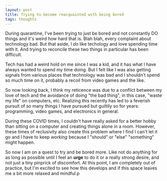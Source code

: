 ```yaml
---
layout: post
title: Trying to become reacquainted with being bored 
tags: thoughts
---
```


During quarantine, I've been trying to just be bored and not constantly DO things and it's weird how hard that is. Blah blah, every complaint about technology bad. But that aside, I _do_ like techology and love spending time with it. And trying to reconcile these two things in particular has been difficult.

Tech has had a weird hold on me since I was a kid, and it has what I have always wanted to spend my time doing. But I felt like I was also getting signals from various places that technology was bad and I shouldn't spend so much time on it, probably a recoil from video games and the like.

So now looking back, I think my reticence was due to a conflict between my love of tech and the avoidance of doing "the bad thing", in this case, "waste my life" on computers, etc. Realizing this recently has led to a feverish pursuit of so many things I have pursued but guiltily so for years: programming, video games, and electronics in general. 

During these COVID times, I couldn't have really asked for a better hobby than sitting on a computer and creating things alone in a room. However, these times of reclusivity also create this problem where I find I can't let it go and I have to keep _working_ because I "should" or "else" "something" might happen. 

So now I am on a quest to try and be bored more. Like not do anything for as long as possible until I feel an **urge** to do it or a really strong desire, and not just a tiny pinprick of discomfort. At this point, I am completely out of practice, but I'm excited to see how this develops and if this space leaves me a bit more relaxed and mindful.p 

<!-- - _202XXXXX: Update format_ -->
